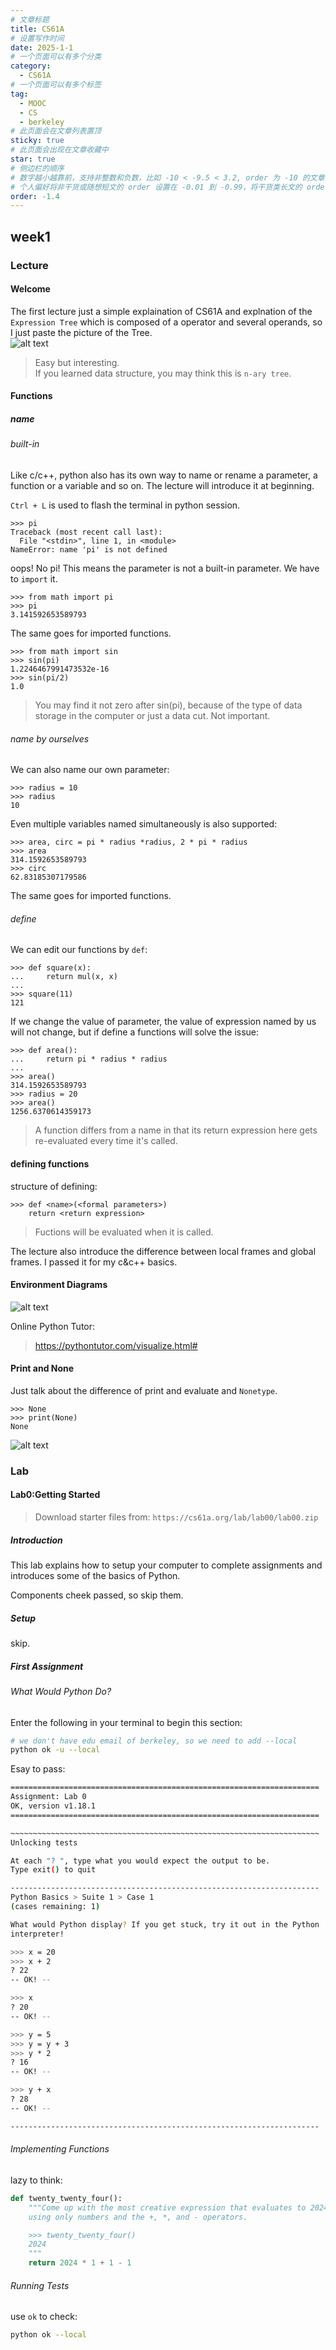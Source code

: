 ```yaml
---
# 文章标题
title: CS61A
# 设置写作时间
date: 2025-1-1
# 一个页面可以有多个分类
category:
  - CS61A
# 一个页面可以有多个标签
tag:
  - MOOC
  - CS
  - berkeley
# 此页面会在文章列表置顶
sticky: true
# 此页面会出现在文章收藏中
star: true
# 侧边栏的顺序
# 数字越小越靠前，支持非整数和负数，比如 -10 < -9.5 < 3.2, order 为 -10 的文章会最靠上。
# 个人偏好将非干货或随想短文的 order 设置在 -0.01 到 -0.99，将干货类长文的 order 设置在 -1 到负无穷。每次新增文章都会在上一篇的基础上递减 order 值。
order: -1.4
---
```


## week1

### Lecture

#### Welcome

The first lecture just a simple explaination of CS61A and explnation of the `Expression Tree` which is composed of a operator and several operands, so I just paste the picture of the Tree.  
![alt text](../.vuepress/public/img/61AW11.png)

> Easy but interesting.  
> If you learned data structure, you may think this is `n-ary tree`.

#### Functions

##### name

###### built-in

Like c/c++, python also has its own way to name or rename a parameter, a function or a variable and so on. The lecture will introduce it at beginning.  

`Ctrl + L` is used to flash the terminal in python session.  

```
>>> pi  
Traceback (most recent call last):  
  File "<stdin>", line 1, in <module>  
NameError: name 'pi' is not defined  
```

oops! No pi! This means the parameter is not a built-in parameter. We have to `import` it.  

```
>>> from math import pi  
>>> pi  
3.141592653589793  
```

The same goes for imported functions.

```  
>>> from math import sin  
>>> sin(pi)  
1.2246467991473532e-16  
>>> sin(pi/2)  
1.0  
```

> You may find it not zero after sin(pi), because of the type of data storage in the computer or just a data cut. Not important.

###### name by ourselves

We can also name our own parameter:  

```
>>> radius = 10
>>> radius
10
```

Even multiple variables named simultaneously is also supported:

```
>>> area, circ = pi * radius *radius, 2 * pi * radius
>>> area
314.1592653589793
>>> circ
62.83185307179586
```

The same goes for imported functions.  

###### define

We can edit our functions by `def`:  

```
>>> def square(x):
...     return mul(x, x)
... 
>>> square(11)
121
```

If we change the value of parameter, the value of expression named by us will not change, but if define a functions will solve the issue:  

```
>>> def area():
...     return pi * radius * radius
... 
>>> area()
314.1592653589793
>>> radius = 20
>>> area()
1256.6370614359173
```

> A function differs from a name in that its return expression here gets re-evaluated every time it's called.

#### defining functions

structure of defining:  

```
>>> def <name>(<formal parameters>)
    return <return expression>
```

> Fuctions will be evaluated when it is called.

The lecture also introduce the difference between local frames and global frames. I passed it for my c&c++ basics.  

#### Environment Diagrams

![alt text](../.vuepress/public/img/61AW12.png)  

Online Python Tutor:  

> https://pythontutor.com/visualize.html#

#### Print and None

Just talk about the difference of print and evaluate and `Nonetype`.

```
>>> None
>>> print(None)
None
```

![alt text](../.vuepress/public/img/61AW13.png)

### Lab

#### Lab0:Getting Started

> Download starter files from: `https://cs61a.org/lab/lab00/lab00.zip`  

##### Introduction

This lab explains how to setup your computer to complete assignments and introduces some of the basics of Python.  

Components cheek passed, so skip them.  

##### Setup

skip.  

##### First Assignment

###### What Would Python Do?

Enter the following in your terminal to begin this section:  

``` bash
# we don't have edu email of berkeley, so we need to add --local
python ok -u --local
```

Esay to pass:  

```bash
=====================================================================
Assignment: Lab 0
OK, version v1.18.1
=====================================================================

~~~~~~~~~~~~~~~~~~~~~~~~~~~~~~~~~~~~~~~~~~~~~~~~~~~~~~~~~~~~~~~~~~~~~
Unlocking tests

At each "? ", type what you would expect the output to be.
Type exit() to quit

---------------------------------------------------------------------
Python Basics > Suite 1 > Case 1
(cases remaining: 1)

What would Python display? If you get stuck, try it out in the Python
interpreter!

>>> x = 20
>>> x + 2
? 22
-- OK! --

>>> x
? 20
-- OK! --

>>> y = 5
>>> y = y + 3
>>> y * 2
? 16
-- OK! --

>>> y + x
? 28
-- OK! --

---------------------------------------------------------------------
```

###### Implementing Functions

lazy to think:  

```python
def twenty_twenty_four():
    """Come up with the most creative expression that evaluates to 2024
    using only numbers and the +, *, and - operators.

    >>> twenty_twenty_four()
    2024
    """
    return 2024 * 1 + 1 - 1
```

###### Running Tests

use `ok` to check:  

```bash
python ok --local
```

